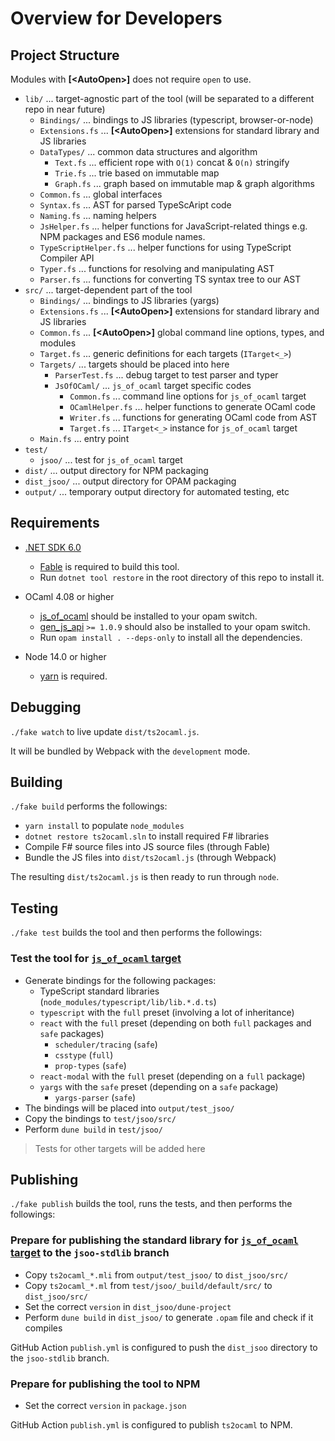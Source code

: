 Overview for Developers
=======================

## Project Structure

Modules with **\[\<AutoOpen\>\]** does not require `open` to use.

- `lib/` ... target-agnostic part of the tool (will be separated to a different repo in near future)
  - `Bindings/` ... bindings to JS libraries (typescript, browser-or-node)
  - `Extensions.fs` ... **\[\<AutoOpen\>\]** extensions for standard library and JS libraries
  - `DataTypes/`  ... common data structures and algorithm
    - `Text.fs`  ... efficient rope with `O(1)` concat & `O(n)` stringify
    - `Trie.fs`  ... trie based on immutable map
    - `Graph.fs` ... graph based on immutable map & graph algorithms
  - `Common.fs` ... global interfaces
  - `Syntax.fs` ... AST for parsed TypeScAript code
  - `Naming.fs` ... naming helpers
  - `JsHelper.fs` ... helper functions for JavaScript-related things e.g. NPM packages and ES6 module names.
  - `TypeScriptHelper.fs` ... helper functions for using TypeScript Compiler API
  - `Typer.fs`  ... functions for resolving and manipulating AST
  - `Parser.fs` ... functions for converting TS syntax tree to our AST
- `src/` ... target-dependent part of the tool
  - `Bindings/` ... bindings to JS libraries (yargs)
  - `Extensions.fs` ... **\[\<AutoOpen\>\]** extensions for standard library and JS libraries
  - `Common.fs` ... **\[\<AutoOpen\>\]** global command line options, types, and modules
  - `Target.fs` ... generic definitions for each targets (`ITarget<_>`)
  - `Targets/`  ... targets should be placed into here
    - `ParserTest.fs` ... debug target to test parser and typer
    - `JsOfOCaml/` ... `js_of_ocaml` target specific codes
      - `Common.fs` ... command line options for `js_of_ocaml` target
      - `OCamlHelper.fs` ... helper functions to generate OCaml code
      - `Writer.fs` ... functions for generating OCaml code from AST
      - `Target.fs` ... `ITarget<_>` instance for `js_of_ocaml` target
  - `Main.fs` ... entry point
- `test/`
  - `jsoo/` ... test for `js_of_ocaml` target
- `dist/` ... output directory for NPM packaging
- `dist_jsoo/` ... output directory for OPAM packaging
- `output/` ... temporary output directory for automated testing, etc

## Requirements

- [.NET SDK 6.0](https://dotnet.microsoft.com/download/dotnet/6.0)
  - [Fable](https://fable.io/) is required to build this tool.
  - Run `dotnet tool restore` in the root directory of this repo to install it.

- OCaml 4.08 or higher
  - [js_of_ocaml](https://github.com/ocsigen/js_of_ocaml) should be installed to your opam switch.
  - [gen_js_api](https://github.com/LexiFi/gen_js_api) `>= 1.0.9` should also be installed to your opam switch.
  - Run `opam install . --deps-only` to install all the dependencies.

- Node 14.0 or higher
  - [yarn](https://yarnpkg.com/) is required.

## Debugging

`./fake watch` to live update `dist/ts2ocaml.js`.

It will be bundled by Webpack with the `development` mode.

## Building

`./fake build` performs the followings:
- `yarn install` to populate `node_modules`
- `dotnet restore ts2ocaml.sln` to install required F# libraries
- Compile F# source files into JS source files (through Fable)
- Bundle the JS files into `dist/ts2ocaml.js` (through Webpack)

The resulting `dist/ts2ocaml.js` is then ready to run through `node`.

## Testing

`./fake test` builds the tool and then performs the followings:

### Test the tool for [`js_of_ocaml` target](js_of_ocaml.md)

- Generate bindings for the following packages:
  - TypeScript standard libraries (`node_modules/typescript/lib/lib.*.d.ts`)
  - `typescript` with the `full` preset (involving a lot of inheritance)
  - `react` with the `full` preset (depending on both `full` packages and `safe` packages)
    - `scheduler/tracing` (`safe`)
    - `csstype` (`full`)
    - `prop-types` (`safe`)
  - `react-modal` with the `full` preset (depending on a `full` package)
  - `yargs` with the `safe` preset (depending on a `safe` package)
    - `yargs-parser` (`safe`)
- The bindings will be placed into `output/test_jsoo/`
- Copy the bindings to `test/jsoo/src/`
- Perform `dune build` in `test/jsoo/`

> Tests for other targets will be added here

## Publishing

`./fake publish` builds the tool, runs the tests, and then performs the followings:

### Prepare for publishing the standard library for [`js_of_ocaml` target](js_of_ocaml.md) to the `jsoo-stdlib` branch

- Copy `ts2ocaml_*.mli` from `output/test_jsoo/` to `dist_jsoo/src/`
- Copy `ts2ocaml_*.ml`  from `test/jsoo/_build/default/src/` to `dist_jsoo/src/`
- Set the correct `version` in `dist_jsoo/dune-project`
- Perform `dune build` in `dist_jsoo/` to generate `.opam` file and check if it compiles

GitHub Action `publish.yml` is configured to push the `dist_jsoo` directory to the `jsoo-stdlib` branch.

### Prepare for publishing the tool to NPM

- Set the correct `version` in `package.json`

GitHub Action `publish.yml` is configured to publish `ts2ocaml` to NPM.
